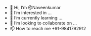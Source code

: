 - 👋 Hi, I’m @Naveenkumar
- 👀 I’m interested in ...
- 🌱 I’m currently learning ...
- 💞️ I’m looking to collaborate on ...
- 📫 How to reach me +91-9841792912

<!---
nave1085/nave1085 is a ✨ special ✨ repository because its `README.md` (this file) appears on your GitHub profile.
You can click the Preview link to take a look at your changes.
--->
